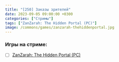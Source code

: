 ```yaml
---
title: "[250] Заказы зрителей"
date: 2023-09-05 09:00:00 +0300
categories: ["Стримы"]
tags: ["ZanZarah: The Hidden Portal (PC)"]
image: /commons/games/zanzarah-thehiddenportal.jpg
---
```


### Игры на стриме:
+ [ ] [ZanZarah: The Hidden Portal (PC)](/tags/zanzarah-the-hidden-portal-pc)
